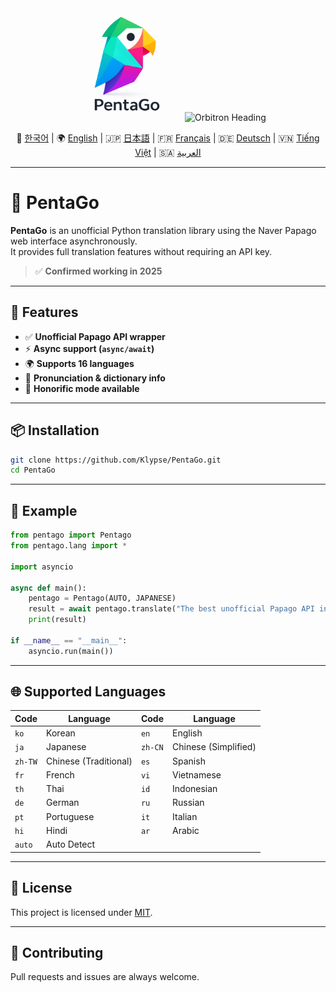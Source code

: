<div align="center">

<img src="https://raw.githubusercontent.com/Klypse/PentaGo/main/assets/pentago-logo.png" width="180" alt="PentaGo Logo" />

<img src="https://readme-typing-svg.demolab.com?font=Orbitron&size=30&duration=3000&pause=1000&color=00FFFF&center=true&vCenter=true&width=800&lines=PentaGo+-+Async+Papago+Unofficial+API" alt="Orbitron Heading" />

📘 [한국어](./README.md) | 🌍 [English](./README_en.md) | 🇯🇵 [日本語](./README_ja.md) | 🇫🇷 [Français](./README_fr.md) | 🇩🇪 [Deutsch](./README_de.md) | 🇻🇳 [Tiếng Việt](./README_vi.md) | 🇸🇦 [العربية](./README_ar.md)
</div>

---

# 🧠 PentaGo

**PentaGo** is an unofficial Python translation library using the Naver Papago web interface asynchronously.  
It provides full translation features without requiring an API key.

> ✅ **Confirmed working in 2025**

---

## 🚀 Features

- ✅ **Unofficial Papago API wrapper**
- ⚡ **Async support (`async/await`)**
- 🌍 **Supports 16 languages**
- 💬 **Pronunciation & dictionary info**
- 🙇 **Honorific mode available**

---

## 📦 Installation

```bash
git clone https://github.com/Klypse/PentaGo.git
cd PentaGo
```

---

## 🧪 Example

```python
from pentago import Pentago
from pentago.lang import *

import asyncio

async def main():
    pentago = Pentago(AUTO, JAPANESE)
    result = await pentago.translate("The best unofficial Papago API in 2025 is PentaGo.", honorific=True)
    print(result)

if __name__ == "__main__":
    asyncio.run(main())
```

---

## 🌐 Supported Languages

| Code   | Language       | Code   | Language       |
|--------|----------------|--------|----------------|
| `ko`   | Korean         | `en`   | English        |
| `ja`   | Japanese       | `zh-CN`| Chinese (Simplified) |
| `zh-TW`| Chinese (Traditional) | `es` | Spanish |
| `fr`   | French         | `vi`   | Vietnamese     |
| `th`   | Thai           | `id`   | Indonesian     |
| `de`   | German         | `ru`   | Russian        |
| `pt`   | Portuguese     | `it`   | Italian        |
| `hi`   | Hindi          | `ar`   | Arabic         |
| `auto` | Auto Detect    |        |                |

---

## 📄 License

This project is licensed under [MIT](LICENSE).

---

## 🤝 Contributing

Pull requests and issues are always welcome.
